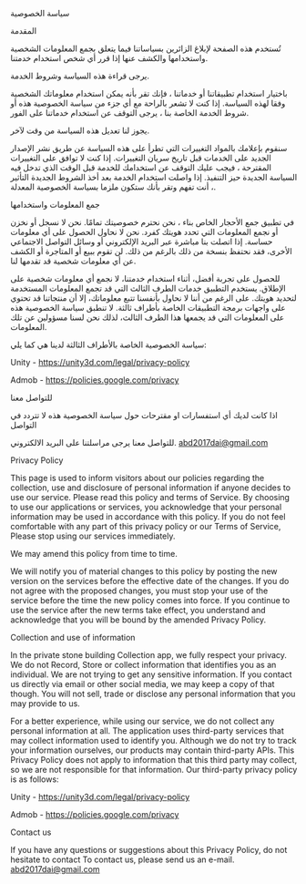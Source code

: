 سياسة الخصوصية

المقدمة 

تُستخدم هذه الصفحة لإبلاغ الزائرين بسياساتنا فيما يتعلق بجمع المعلومات الشخصية واستخدامها والكشف عنها إذا قرر أي شخص استخدام خدمتنا.

يرجى قراءة هذه السياسة وشروط الخدمة.

باختيار استخدام تطبيقاتنا أو خدماتنا ، فإنك تقر بأنه يمكن استخدام معلوماتك الشخصية وفقا لهذه السياسة. إذا كنت لا تشعر بالراحة مع أي جزء من سياسة الخصوصية هذه أو شروط الخدمة الخاصة بنا ، يرجى التوقف عن استخدام خدماتنا على الفور.

يجوز لنا تعديل هذه السياسة من وقت لآخر.

 سنقوم بإعلامك بالمواد التغييرات التي تطرأ على هذه السياسة عن طريق نشر الإصدار الجديد على الخدمات قبل تاريخ سريان التغييرات. إذا كنت لا توافق على التغييرات المقترحة ، فيجب عليك التوقف عن استخدامك للخدمة قبل الوقت الذي تدخل فيه السياسة الجديدة حيز التنفيذ. إذا واصلت استخدام الخدمة بعد أخذ الشروط الجديدة التأثير ، أنت تفهم وتقر بأنك ستكون ملزما بسياسة الخصوصية المعدلة.
 
جمع المعلومات واستخدامها

في تطبيق  جمع الأحجار الخاص بناء  ، نحن نحترم خصوصيتك تمامًا. نحن لا نسجل أو نخزن أو نجمع المعلومات التي تحدد هويتك كفرد. نحن لا نحاول الحصول على أي معلومات حساسة. إذا اتصلت بنا مباشرة عبر البريد الإلكتروني أو وسائل التواصل الاجتماعي الأخرى، فقد نحتفظ بنسخة من ذلك بالرغم من ذلك.  لن تقوم ببيع أو المتاجرة أو الكشف عن أي معلومات شخصية قد تقدمها لنا.

للحصول على تجربة أفضل، أثناء استخدام خدمتنا، لا نجمع أي معلومات شخصية على الإطلاق. يستخدم التطبيق خدمات الطرف الثالث التي قد تجمع المعلومات المستخدمة لتحديد هويتك. على الرغم من أننا لا نحاول بأنفسنا تتبع معلوماتك، إلا أن منتجاتنا قد تحتوي على واجهات برمجة التطبيقات الخاصة بأطراف ثالثة. لا تنطبق سياسة الخصوصية هذه على المعلومات التي قد يجمعها هذا الطرف الثالث، لذلك نحن لسنا مسؤولين عن تلك المعلومات.

سياسة الخصوصية الخاصة بالأطراف الثالثة لدينا هي كما يلي:

Unity  -  https://unity3d.com/legal/privacy-policy

Admob  - https://policies.google.com/privacy



للتواصل معنا

اذا كانت لديك أي استفسارات او مقترحات حول سياسة الخصوصية هذه لا تتردد في التواصل

للتواصل معنا يرجى مراسلتنا على البريد الالكتروني. abd2017dai@gmail.com



Privacy Policy

This page is used to inform visitors about our policies regarding the collection, use and disclosure of personal information if anyone decides to use our service.
Please read this policy and terms of Service.
By choosing to use our applications or services, you acknowledge that your personal information may be used in accordance with this policy. If you do not feel comfortable with any part of this privacy policy or our Terms of Service, Please stop using our services immediately.

We may amend this policy from time to time.

 We will notify you of material changes to this policy by posting the new version on the services before the effective date of the changes. If you do not agree with the proposed changes, you must stop your use of the service before the time the new policy comes into force. If you continue to use the service after the new terms take effect, you understand and acknowledge that you will be bound by the amended Privacy Policy.

Collection and use of information

In the private stone building Collection app, we fully respect your privacy. We do not Record, Store or collect information that identifies you as an individual. We are not trying to get any sensitive information. If you contact us directly via email or other social media, we may keep a copy of that though.  You will not sell, trade or disclose any personal information that you may provide to us.

For a better experience, while using our service, we do not collect any personal information at all. The application uses third-party services that may collect information used to identify you. Although we do not try to track your information ourselves, our products may contain third-party APIs. This Privacy Policy does not apply to information that this third party may collect, so we are not responsible for that information.
Our third-party privacy policy is as follows:

Unity  -  https://unity3d.com/legal/privacy-policy

Admob  - https://policies.google.com/privacy


Contact us

If you have any questions or suggestions about this Privacy Policy, do not hesitate to contact
To contact us, please send us an e-mail. abd2017dai@gmail.com
